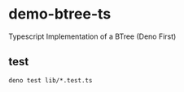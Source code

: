 # demo-btree-ts

Typescript Implementation of a BTree (Deno First)

## test

```
deno test lib/*.test.ts
```
